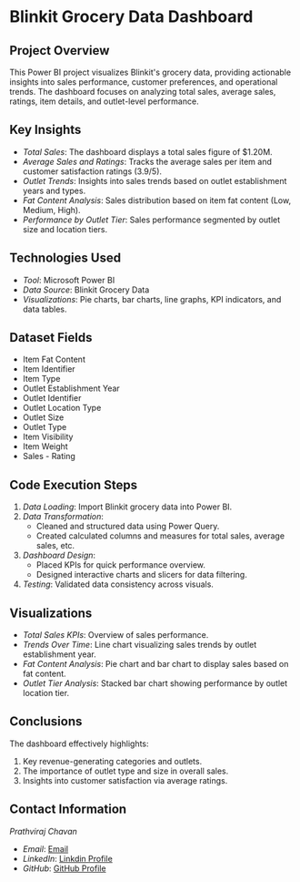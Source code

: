 # Blinkit Grocery Data Dashboard

## Project Overview
This Power BI project visualizes Blinkit's grocery data, providing actionable insights into sales performance, customer preferences, and operational trends. The dashboard focuses on analyzing total sales, average sales, ratings, item details, and outlet-level performance.

## Key Insights
- *Total Sales*: The dashboard displays a total sales figure of $1.20M.
- *Average Sales and Ratings*: Tracks the average sales per item and customer satisfaction ratings (3.9/5).
- *Outlet Trends*: Insights into sales trends based on outlet establishment years and types.
- *Fat Content Analysis*: Sales distribution based on item fat content (Low, Medium, High).
- *Performance by Outlet Tier*: Sales performance segmented by outlet size and location tiers.

## Technologies Used
- *Tool*: Microsoft Power BI
- *Data Source*: Blinkit Grocery Data
- *Visualizations*: Pie charts, bar charts, line graphs, KPI indicators, and data tables.

## Dataset Fields
- Item Fat Content
- Item Identifier
- Item Type
- Outlet Establishment Year
- Outlet Identifier
- Outlet Location Type
- Outlet Size
- Outlet Type
- Item Visibility
- Item Weight
- Sales
- Rating

## Code Execution Steps
1. *Data Loading*: Import Blinkit grocery data into Power BI.
2. *Data Transformation*:
   - Cleaned and structured data using Power Query.
   - Created calculated columns and measures for total sales, average sales, etc.
3. *Dashboard Design*:
   - Placed KPIs for quick performance overview.
   - Designed interactive charts and slicers for data filtering.
4. *Testing*: Validated data consistency across visuals.

## Visualizations
- *Total Sales KPIs*: Overview of sales performance.
- *Trends Over Time*: Line chart visualizing sales trends by outlet establishment year.
- *Fat Content Analysis*: Pie chart and bar chart to display sales based on fat content.
- *Outlet Tier Analysis*: Stacked bar chart showing performance by outlet location tier.

## Conclusions
The dashboard effectively highlights:
1. Key revenue-generating categories and outlets.
2. The importance of outlet type and size in overall sales.
3. Insights into customer satisfaction via average ratings.

## Contact Information
*Prathviraj Chavan*  
- *Email*: [Email](mailto:mr.prathvirajchavan@gmail.com)  
- *LinkedIn*: [Linkdin Profile](http://linkedin.com/in/prathvirajchavan)
- *GitHub*: [GitHub Profile](https://github.com/prathvichavan)
